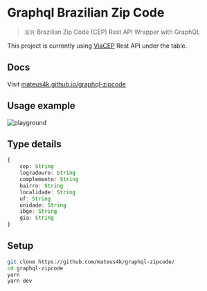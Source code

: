 # Graphql Brazilian Zip Code
> 🇧🇷 Brazilian Zip Code (CEP) Rest API Wrapper with GraphQL

This project is currently using [ViaCEP](https://viacep.com.br/) Rest API under the table.

## Docs
Visit [mateus4k.github.io/graphql-zipcode](https://mateus4k.github.io/graphql-zipcode/)

## Usage example
![playground](https://user-images.githubusercontent.com/30202634/89843648-b55ea700-db4f-11ea-9996-3f43d39c7c75.png)

## Type details
```ts
{
    cep: String
    logradouro: String
    complemento: String
    bairro: String
    localidade: String
    uf: String
    unidade: String
    ibge: String
    gia: String
}
```

## Setup
```sh
git clone https://github.com/mateus4k/graphql-zipcode/
cd graphql-zipcode
yarn
yarn dev
```
